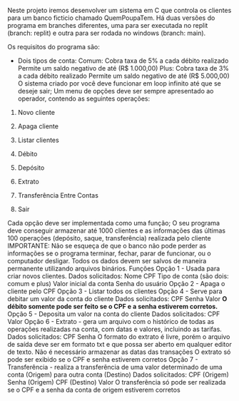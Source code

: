 Neste projeto iremos desenvolver um sistema em C que controla os clientes para um banco ficticio chamado QuemPoupaTem.
Há duas versões do programa em branches diferentes, uma para ser executada no replit (branch: replit) e outra para ser rodada no windows (branch: main).

Os requisitos do programa são: 
- Dois tipos de conta:
 Comum: 
Cobra taxa de 5% a cada débito realizado
Permite um saldo negativo de até (R$ 1.000,00)
Plus:
Cobra taxa de 3% a cada débito realizado
Permite um saldo negativo de até (R$ 5.000,00)
O sistema criado por você deve funcionar em loop infinito até que se deseje sair;
Um menu de opções deve ser sempre apresentado ao operador, contendo as seguintes operações:
1. Novo cliente

2. Apaga cliente

3. Listar clientes

4. Débito

5. Depósito

6. Extrato

7. Transferência Entre Contas

0. Sair

Cada opção deve ser implementada como uma função;
O seu programa deve conseguir armazenar até 1000 clientes e as informações das últimas 100 operações (depósito, saque, transferência) realizada pelo cliente
IMPORTANTE: Não se esqueça de que o banco não pode perder as informações se o programa terminar, fechar, parar de funcionar, ou o computador desligar. Todos os dados devem ser salvos de maneira permanente utilizando arquivos binários.
Funções
Opção 1 - Usada para criar novos clientes.
Dados solicitados:
Nome
CPF
Tipo de conta (são dois: comum e plus)
Valor inicial da conta
Senha do usuário
Opção 2 - Apaga o cliente pelo CPF
Opção 3 - Listar todos os clientes
Opção 4 - Serve para debitar um valor da conta do cliente
Dados solicitados:
CPF
Senha
Valor
**O débito somente pode ser feito se o CPF e a senha estiverem corretos.**
Opção 5 - Deposita um valor na conta do cliente
Dados solicitados:
CPF
Valor
 Opção 6 - Extrato - gera um arquivo com o histórico de todas as operações realizadas na conta, com datas e valores, incluindo as tarifas.
Dados solicitados:
CPF
Senha
O formato do extrato é livre, porém o arquivo de saída deve ser em formato txt e que possa ser aberto em qualquer editor de texto.
Não é necessário armazenar as datas das transações
O extrato só pode ser exibido se o CPF e senha estiverem corretos
Opção 7 - Transferência - realiza a transferência de uma valor determinado de uma conta (Origem) para outra conta (Destino)
Dados solicitados:
CPF (Origem)
Senha (Origem)
CPF (Destino)
Valor
O transferência só pode ser realizada se o CPF e a senha da conta de origem estiverem corretos

